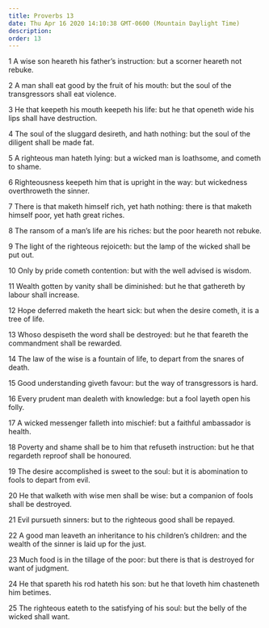 ```yaml
---
title: Proverbs 13
date: Thu Apr 16 2020 14:10:38 GMT-0600 (Mountain Daylight Time)
description: 
order: 13
---
```


<p>
  1 A wise son heareth his father&#x2019;s instruction: but a scorner heareth
  not rebuke.
</p>
<p>
  2 A man shall eat good by the fruit of his mouth: but the soul of the
  transgressors shall eat violence.
</p>
<p>
  3 He that keepeth his mouth keepeth his life: but he that openeth wide his
  lips shall have destruction.
</p>
<p>
  4 The soul of the sluggard desireth, and hath nothing: but the soul of the
  diligent shall be made fat.
</p>
<p>
  5 A righteous man hateth lying: but a wicked man is loathsome, and cometh to
  shame.
</p>
<p>
  6 Righteousness keepeth him that is upright in the way: but wickedness
  overthroweth the sinner.
</p>
<p>
  7 There is that maketh himself rich, yet hath nothing: there is that maketh
  himself poor, yet hath great riches.
</p>
<p>
  8 The ransom of a man&#x2019;s life are his riches: but the poor heareth not
  rebuke.
</p>
<p>
  9 The light of the righteous rejoiceth: but the lamp of the wicked shall be
  put out.
</p>
<p>10 Only by pride cometh contention: but with the well advised is wisdom.</p>
<p>
  11 Wealth gotten by vanity shall be diminished: but he that gathereth by
  labour shall increase.
</p>
<p>
  12 Hope deferred maketh the heart sick: but when the desire cometh, it is a
  tree of life.
</p>
<p>
  13 Whoso despiseth the word shall be destroyed: but he that feareth the
  commandment shall be rewarded.
</p>
<p>
  14 The law of the wise is a fountain of life, to depart from the snares of
  death.
</p>
<p>
  15 Good understanding giveth favour: but the way of transgressors is hard.
</p>
<p>
  16 Every prudent man dealeth with knowledge: but a fool layeth open his folly.
</p>
<p>
  17 A wicked messenger falleth into mischief: but a faithful ambassador is
  health.
</p>
<p>
  18 Poverty and shame shall be to him that refuseth instruction: but he that
  regardeth reproof shall be honoured.
</p>
<p>
  19 The desire accomplished is sweet to the soul: but it is abomination to
  fools to depart from evil.
</p>
<p>
  20 He that walketh with wise men shall be wise: but a companion of fools shall
  be destroyed.
</p>
<p>21 Evil pursueth sinners: but to the righteous good shall be repayed.</p>
<p>
  22 A good man leaveth an inheritance to his children&#x2019;s children: and
  the wealth of the sinner is laid up for the just.
</p>
<p>
  23 Much food is in the tillage of the poor: but there is that is destroyed for
  want of judgment.
</p>
<p>
  24 He that spareth his rod hateth his son: but he that loveth him chasteneth
  him betimes.
</p>
<p>
  25 The righteous eateth to the satisfying of his soul: but the belly of the
  wicked shall want.
</p>
